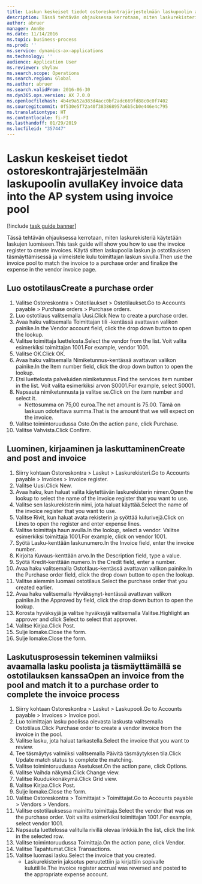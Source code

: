 ```yaml
---
title: Laskun keskeiset tiedot ostoreskontrajärjestelmään laskupoolin avulla
description: Tässä tehtävän ohjauksessa kerrotaan, miten laskurekisteriä käytetään laskujen luomiseen.
author: abruer
manager: AnnBe
ms.date: 11/14/2016
ms.topic: business-process
ms.prod: ''
ms.service: dynamics-ax-applications
ms.technology: ''
audience: Application User
ms.reviewer: shylaw
ms.search.scope: Operations
ms.search.region: Global
ms.author: abruer
ms.search.validFrom: 2016-06-30
ms.dyn365.ops.version: AX 7.0.0
ms.openlocfilehash: 4b4e9a52a383d4acc0bf2adc669fd88c0c0f7402
ms.sourcegitcommit: 0f530e5f72a40f383868957a6b5cb0e446e4c795
ms.translationtype: HT
ms.contentlocale: fi-FI
ms.lasthandoff: 01/29/2019
ms.locfileid: "357447"
---
```

# <a name="key-invoice-data-into-the-ap-system-using-invoice-pool"></a><span data-ttu-id="fb9b6-103">Laskun keskeiset tiedot ostoreskontrajärjestelmään laskupoolin avulla</span><span class="sxs-lookup"><span data-stu-id="fb9b6-103">Key invoice data into the AP system using invoice pool</span></span>

[!include [task guide banner](../../includes/task-guide-banner.md)]

<span data-ttu-id="fb9b6-104">Tässä tehtävän ohjauksessa kerrotaan, miten laskurekisteriä käytetään laskujen luomiseen.</span><span class="sxs-lookup"><span data-stu-id="fb9b6-104">This task guide will show you how to use the invoice register to create invoices.</span></span>  <span data-ttu-id="fb9b6-105">Käytä sitten laskupoolia laskun ja ostotilauksen täsmäyttämisessä ja viimeistele kulu toimittajan laskun sivulla.</span><span class="sxs-lookup"><span data-stu-id="fb9b6-105">Then use the invoice pool to match the invoice to a purchase order and finalize the expense in the vendor invoice page.</span></span>


## <a name="create-a-purchase-order"></a><span data-ttu-id="fb9b6-106">Luo ostotilaus</span><span class="sxs-lookup"><span data-stu-id="fb9b6-106">Create a purchase order</span></span>
1. <span data-ttu-id="fb9b6-107">Valitse Ostoreskontra > Ostotilaukset > Ostotilaukset.</span><span class="sxs-lookup"><span data-stu-id="fb9b6-107">Go to Accounts payable > Purchase orders > Purchase orders.</span></span>
2. <span data-ttu-id="fb9b6-108">Luo ostotilaus valitsemalla Uusi.</span><span class="sxs-lookup"><span data-stu-id="fb9b6-108">Click New to create a purchase order.</span></span>
3. <span data-ttu-id="fb9b6-109">Avaa haku valitsemalla Toimittajan tili -kentässä avattavan valikon painike.</span><span class="sxs-lookup"><span data-stu-id="fb9b6-109">In the Vendor account field, click the drop down button to open the lookup.</span></span>
4. <span data-ttu-id="fb9b6-110">Valitse toimittaja luettelosta.</span><span class="sxs-lookup"><span data-stu-id="fb9b6-110">Select the vendor from the list.</span></span> <span data-ttu-id="fb9b6-111">Voit valita esimerkiksi toimittajan 1001.</span><span class="sxs-lookup"><span data-stu-id="fb9b6-111">For example, vendor 1001.</span></span>
5. <span data-ttu-id="fb9b6-112">Valitse OK.</span><span class="sxs-lookup"><span data-stu-id="fb9b6-112">Click OK.</span></span>
6. <span data-ttu-id="fb9b6-113">Avaa haku valitsemalla Nimiketunnus-kentässä avattavan valikon painike.</span><span class="sxs-lookup"><span data-stu-id="fb9b6-113">In the Item number field, click the drop down button to open the lookup.</span></span>
7. <span data-ttu-id="fb9b6-114">Etsi luettelosta palveluiden nimiketunnus.</span><span class="sxs-lookup"><span data-stu-id="fb9b6-114">Find the services item number in the list.</span></span> <span data-ttu-id="fb9b6-115">Voit valita esimerkiksi arvon S0001.</span><span class="sxs-lookup"><span data-stu-id="fb9b6-115">For example, select S0001.</span></span>
8. <span data-ttu-id="fb9b6-116">Napsauta nimiketunnusta ja valitse se.</span><span class="sxs-lookup"><span data-stu-id="fb9b6-116">Click on the item number and select it.</span></span>
    * <span data-ttu-id="fb9b6-117">Nettosumma on 75,00 euroa.</span><span class="sxs-lookup"><span data-stu-id="fb9b6-117">The net amount is 75.00.</span></span>  <span data-ttu-id="fb9b6-118">Tämä on laskuun odotettava summa.</span><span class="sxs-lookup"><span data-stu-id="fb9b6-118">That is the amount that we will expect on the invoice.</span></span>  
9. <span data-ttu-id="fb9b6-119">Valitse toimintoruudussa Osto.</span><span class="sxs-lookup"><span data-stu-id="fb9b6-119">On the action pane, click Purchase.</span></span>
10. <span data-ttu-id="fb9b6-120">Valitse Vahvista.</span><span class="sxs-lookup"><span data-stu-id="fb9b6-120">Click Confirm.</span></span>

## <a name="create-and-post-and-invoice"></a><span data-ttu-id="fb9b6-121">Luominen, kirjaaminen ja laskuttaminen</span><span class="sxs-lookup"><span data-stu-id="fb9b6-121">Create and post and invoice</span></span>
1. <span data-ttu-id="fb9b6-122">Siirry kohtaan Ostoreskontra > Laskut > Laskurekisteri.</span><span class="sxs-lookup"><span data-stu-id="fb9b6-122">Go to Accounts payable > Invoices > Invoice register.</span></span>
2. <span data-ttu-id="fb9b6-123">Valitse Uusi.</span><span class="sxs-lookup"><span data-stu-id="fb9b6-123">Click New.</span></span>
3. <span data-ttu-id="fb9b6-124">Avaa haku, kun haluat valita käytettävän laskurekisterin nimen.</span><span class="sxs-lookup"><span data-stu-id="fb9b6-124">Open the lookup to select the name of the invoice register that you want to use.</span></span>
4. <span data-ttu-id="fb9b6-125">Valitse sen laskurekisterin nimi, jota haluat käyttää.</span><span class="sxs-lookup"><span data-stu-id="fb9b6-125">Select the name of the invoice register that you want to use.</span></span>
5. <span data-ttu-id="fb9b6-126">Valitse Rivit, kun haluat avata rekisterin ja syöttää kulurivejä.</span><span class="sxs-lookup"><span data-stu-id="fb9b6-126">Click on Lines to open the register and enter expense lines.</span></span>
6. <span data-ttu-id="fb9b6-127">Valitse toimittaja haun avulla.</span><span class="sxs-lookup"><span data-stu-id="fb9b6-127">In the lookup, select a vendor.</span></span> <span data-ttu-id="fb9b6-128">Valitse esimerkiksi toimittaja 1001.</span><span class="sxs-lookup"><span data-stu-id="fb9b6-128">For example, click on vendor 1001.</span></span>
7. <span data-ttu-id="fb9b6-129">Syötä Lasku-kenttään laskunumero.</span><span class="sxs-lookup"><span data-stu-id="fb9b6-129">In the Invoice field, enter the invoice number.</span></span>
8. <span data-ttu-id="fb9b6-130">Kirjoita Kuvaus-kenttään arvo.</span><span class="sxs-lookup"><span data-stu-id="fb9b6-130">In the Description field, type a value.</span></span>
9. <span data-ttu-id="fb9b6-131">Syötä Kredit-kenttään numero.</span><span class="sxs-lookup"><span data-stu-id="fb9b6-131">In the Credit field, enter a number.</span></span>
10. <span data-ttu-id="fb9b6-132">Avaa haku valitsemalla Ostotilaus-kentässä avattavan valikon painike.</span><span class="sxs-lookup"><span data-stu-id="fb9b6-132">In the Purchase order field, click the drop down button to open the lookup.</span></span>
11. <span data-ttu-id="fb9b6-133">Valitse aiemmin luomasi ostotilaus.</span><span class="sxs-lookup"><span data-stu-id="fb9b6-133">Select the purchase order that you created earlier.</span></span>
12. <span data-ttu-id="fb9b6-134">Avaa haku valitsemalla Hyväksynyt-kentässä avattavan valikon painike.</span><span class="sxs-lookup"><span data-stu-id="fb9b6-134">In the Approved by field, click the drop down button to open the lookup.</span></span>
13. <span data-ttu-id="fb9b6-135">Korosta hyväksyjä ja valitse hyväksyjä valitsemalla Valitse.</span><span class="sxs-lookup"><span data-stu-id="fb9b6-135">Highlight an approver and click Select to select that approver.</span></span>
14. <span data-ttu-id="fb9b6-136">Valitse Kirjaa.</span><span class="sxs-lookup"><span data-stu-id="fb9b6-136">Click Post.</span></span>
15. <span data-ttu-id="fb9b6-137">Sulje lomake.</span><span class="sxs-lookup"><span data-stu-id="fb9b6-137">Close the form.</span></span>
16. <span data-ttu-id="fb9b6-138">Sulje lomake.</span><span class="sxs-lookup"><span data-stu-id="fb9b6-138">Close the form.</span></span>

## <a name="open-an-invoice-from-the-pool-and-match-it-to-a-purchase-order-to-complete-the-invoice-process"></a><span data-ttu-id="fb9b6-139">Laskutusprosessin tekeminen valmiiksi avaamalla lasku poolista ja täsmäyttämällä se ostotilauksen kanssa</span><span class="sxs-lookup"><span data-stu-id="fb9b6-139">Open an invoice from the pool and match it to a purchase order to complete the invoice process</span></span>
1. <span data-ttu-id="fb9b6-140">Siirry kohtaan Ostoreskontra > Laskut > Laskupooli.</span><span class="sxs-lookup"><span data-stu-id="fb9b6-140">Go to Accounts payable > Invoices > Invoice pool.</span></span>
2. <span data-ttu-id="fb9b6-141">Luo toimittajan lasku poolissa olevasta laskusta valitsemalla Ostotilaus.</span><span class="sxs-lookup"><span data-stu-id="fb9b6-141">Click Purchase order to create a vendor invoice from the invoice in the pool.</span></span>
3. <span data-ttu-id="fb9b6-142">Valitse lasku, jota haluat tarkastella.</span><span class="sxs-lookup"><span data-stu-id="fb9b6-142">Select the invoice that you want to review.</span></span>
4. <span data-ttu-id="fb9b6-143">Tee täsmäytys valmiiksi valitsemalla Päivitä täsmäytyksen tila.</span><span class="sxs-lookup"><span data-stu-id="fb9b6-143">Click Update match status to complete the matching.</span></span>
5. <span data-ttu-id="fb9b6-144">Valitse toimintoruudussa Asetukset.</span><span class="sxs-lookup"><span data-stu-id="fb9b6-144">On the action pane, click Options.</span></span>
6. <span data-ttu-id="fb9b6-145">Valitse Vaihda näkymä.</span><span class="sxs-lookup"><span data-stu-id="fb9b6-145">Click Change view.</span></span>
7. <span data-ttu-id="fb9b6-146">Valitse Ruudukkonäkymä.</span><span class="sxs-lookup"><span data-stu-id="fb9b6-146">Click Grid view.</span></span>
8. <span data-ttu-id="fb9b6-147">Valitse Kirjaa.</span><span class="sxs-lookup"><span data-stu-id="fb9b6-147">Click Post.</span></span>
9. <span data-ttu-id="fb9b6-148">Sulje lomake.</span><span class="sxs-lookup"><span data-stu-id="fb9b6-148">Close the form.</span></span>
10. <span data-ttu-id="fb9b6-149">Valitse Ostoreskontra > Toimittajat > Toimittajat.</span><span class="sxs-lookup"><span data-stu-id="fb9b6-149">Go to Accounts payable > Vendors > Vendors.</span></span>
11. <span data-ttu-id="fb9b6-150">Valitse ostotilauksessa mainittu toimittaja.</span><span class="sxs-lookup"><span data-stu-id="fb9b6-150">Select the vendor that was on the purchase order.</span></span> <span data-ttu-id="fb9b6-151">Voit valita esimerkiksi toimittajan 1001.</span><span class="sxs-lookup"><span data-stu-id="fb9b6-151">For example, select vendor 1001.</span></span>
12. <span data-ttu-id="fb9b6-152">Napsauta luettelossa valitulla rivillä olevaa linkkiä.</span><span class="sxs-lookup"><span data-stu-id="fb9b6-152">In the list, click the link in the selected row.</span></span>
13. <span data-ttu-id="fb9b6-153">Valitse toimintoruudussa Toimittaja.</span><span class="sxs-lookup"><span data-stu-id="fb9b6-153">On the action pane, click Vendor.</span></span>
14. <span data-ttu-id="fb9b6-154">Valitse Tapahtumat.</span><span class="sxs-lookup"><span data-stu-id="fb9b6-154">Click Transactions.</span></span>
15. <span data-ttu-id="fb9b6-155">Valitse luomasi lasku.</span><span class="sxs-lookup"><span data-stu-id="fb9b6-155">Select the invoice that you created.</span></span>
    * <span data-ttu-id="fb9b6-156">Laskurekisterin jaksotus peruutettiin ja kirjattiin sopivalle kulutilille.</span><span class="sxs-lookup"><span data-stu-id="fb9b6-156">The invoice register accrual was reversed and posted to the appropriate expense account.</span></span>  

